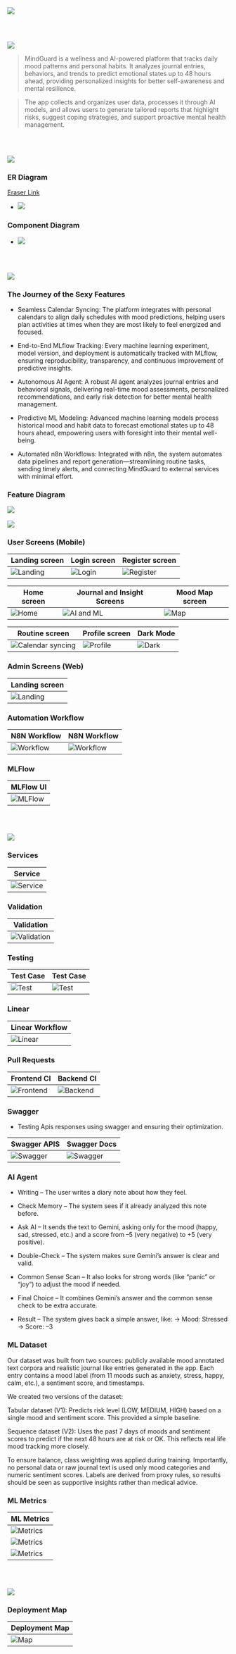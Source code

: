 <img src="./readme/title1.svg"/>

<br><br>

<!-- project overview -->
<img src="./readme/title2.svg"/>

> MindGuard is a wellness and AI-powered platform that tracks daily mood patterns and personal habits.
> It analyzes journal entries, behaviors, and trends to predict emotional states up to 48 hours ahead, providing personalized insights for better self-awareness and mental resilience.

> The app collects and organizes user data, processes it through AI models, and allows users to generate tailored reports that highlight risks, suggest coping strategies, and support proactive mental health management.

<br><br>

<!-- System Design -->
<img src="./readme/title3.svg"/>

### ER Diagram

<a href="https://app.eraser.io/workspace/KwPAEJ6ihtTdqEIWptbE?origin=share">Eraser Link</a>

- <img src="./readme/demo/ER diagram.png"/>

### Component Diagram

- <img src="./readme/demo/Component Diagram.png"/>

<br><br>

<!-- Project Highlights -->
<img src="./readme/title4.svg"/>

### The Journey of the Sexy Features

- Seamless Calendar Syncing: The platform integrates with personal calendars to align daily schedules with mood predictions, helping users plan activities at times when they are most likely to feel energized and focused.

- End-to-End MLflow Tracking: Every machine learning experiment, model version, and deployment is automatically tracked with MLflow, ensuring reproducibility, transparency, and continuous improvement of predictive insights.

- Autonomous AI Agent: A robust AI agent analyzes journal entries and behavioral signals, delivering real-time mood assessments, personalized recommendations, and early risk detection for better mental health management.

- Predictive ML Modeling: Advanced machine learning models process historical mood and habit data to forecast emotional states up to 48 hours ahead, empowering users with foresight into their mental well-being.

- Automated n8n Workflows: Integrated with n8n, the system automates data pipelines and report generation—streamlining routine tasks, sending timely alerts, and connecting MindGuard to external services with minimal effort.

### Feature Diagram

<img src="./readme/demo/Feature Diagram.png"/>
<br><br>

<!-- Demo -->
<img src="./readme/title5.svg"/>

### User Screens (Mobile)

| Landing screen                            | Login screen                          | Register screen                             |
| ----------------------------------------- | ------------------------------------- | ------------------------------------------- |
| ![Landing](./readme/demo/LandingPage.jpg) | ![Login](./readme/demo/LoginPage.jpg) | ![Register](./readme/demo/RegisterPage.jpg) |

| Home screen                         | Journal and Insight Screens           | Mood Map screen                   |
| ----------------------------------- | ------------------------------------- | --------------------------------- |
| ![Home](./readme/demo/HomePage.jpg) | ![AI and ML](./readme/demo/AI_ML.gif) | ![Map](./readme/demo/MapPage.jpg) |

| Routine screen                                          | Profile screen                            | Dark Mode                           |
| ------------------------------------------------------- | ----------------------------------------- | ----------------------------------- |
| ![Calendar syncing](./readme/demo/Calendar_syncing.gif) | ![Profile](./readme/demo/ProfilePage.jpg) | ![Dark](./readme/demo/darkmode.gif) |

### Admin Screens (Web)

| Landing screen                        |
| ------------------------------------- |
| ![Landing](./readme/demo/Landing.gif) |

### Automation Workflow

| N8N Workflow                       | N8N Workflow                             |
| ---------------------------------- | ---------------------------------------- |
| ![Workflow](./readme/demo/N8N.png) | ![Workflow](./readme/demo/N8N_Email.jpg) |

### MLFlow

| MLFlow UI                                |
| ---------------------------------------- |
| ![MLFlow](./readme/demo/MLFlow_demo.gif) |

<br><br>

<!-- Development & Testing -->
<img src="./readme/title6.svg"/>

### Services

| Service                               |
| ------------------------------------- |
| ![Service](./readme/demo/Service.png) |

### Validation

| Validation                                  |
| ------------------------------------------- |
| ![Validation](./readme/demo/Validation.png) |

### Testing

| Test Case                           | Test Case                           |
| ----------------------------------- | ----------------------------------- |
| ![Test](./readme/demo/Testing1.png) | ![Test](./readme/demo/Testing2.png) |

### Linear

| Linear Workflow                             |
| ------------------------------------------- |
| ![Linear](./readme/demo/LinearWorkflow.png) |

### Pull Requests

| Frontend CI                        | Backend CI                        |
| ---------------------------------- | --------------------------------- |
| ![Frontend](./readme/demo/CI1.png) | ![Backend](./readme/demo/CI2.png) |

### Swagger

- Testing Apis responses using swagger and ensuring their optimization.

| Swagger APIS                               | Swagger Docs                               |
| ------------------------------------------ | ------------------------------------------ |
| ![Swagger](./readme/demo/swagger_apis.png) | ![Swagger](./readme/demo/swagger_docs.png) |

### AI Agent

- Writing – The user writes a diary note about how they feel.

- Check Memory – The system sees if it already analyzed this note before.

- Ask AI – It sends the text to Gemini, asking only for the mood (happy, sad, stressed, etc.) and a score from –5 (very negative) to +5 (very positive).

- Double-Check – The system makes sure Gemini’s answer is clear and valid.

- Common Sense Scan – It also looks for strong words (like “panic” or “joy”) to adjust the mood if needed.

- Final Choice – It combines Gemini’s answer and the common sense check to be extra accurate.

- Result – The system gives back a simple answer, like:
  → Mood: Stressed
  → Score: –3

### ML Dataset

Our dataset was built from two sources: publicly available mood annotated text corpora and realistic journal like entries generated in the app. Each entry contains a mood label (from 11 moods such as anxiety, stress, happy, calm, etc.), a sentiment score, and timestamps.

We created two versions of the dataset:

Tabular dataset (V1): Predicts risk level (LOW, MEDIUM, HIGH) based on a single mood and sentiment score. This provided a simple baseline.

Sequence dataset (V2): Uses the past 7 days of moods and sentiment scores to predict if the next 48 hours are at risk or OK. This reflects real life mood tracking more closely.

To ensure balance, class weighting was applied during training. Importantly, no personal data or raw journal text is used only mood categories and numeric sentiment scores. Labels are derived from proxy rules, so results should be seen as supportive insights rather than medical advice.

### ML Metrics

| ML Metrics                              |
| --------------------------------------- |
| ![Metrics](./readme/demo/MLmetric1.png) |
| ![Metrics](./readme/demo/MLmetric2.png) |
| ![Metrics](./readme/demo/MLmetric3.png) |

<br><br>

<!-- Deployment -->
<img src="./readme/title7.svg"/>

### Deployment Map

| Deployment Map                          |
| --------------------------------------- |
| ![Map](./readme/demo/Deploymentmap.jpg) |

<br><br>
